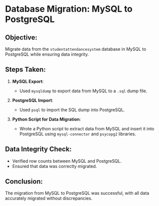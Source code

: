 # Database Migration: MySQL to PostgreSQL

## Objective:
Migrate data from the `studentattendancesystem` database in MySQL to PostgreSQL while ensuring data integrity.

## Steps Taken:

1. **MySQL Export**: 
   - Used `mysqldump` to export data from MySQL to a `.sql` dump file.

2. **PostgreSQL Import**:
   - Used `psql` to import the SQL dump into PostgreSQL.

3. **Python Script for Data Migration**:
   - Wrote a Python script to extract data from MySQL and insert it into PostgreSQL using `mysql-connector` and `psycopg2` libraries.

## Data Integrity Check:

- Verified row counts between MySQL and PostgreSQL.
- Ensured that data was correctly migrated.

## Conclusion:

The migration from MySQL to PostgreSQL was successful, with all data accurately migrated without discrepancies.
